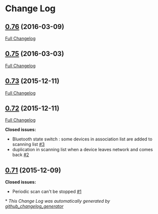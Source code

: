 # Change Log

## [0.76](https://github.com/BboxLab/bboxiot-library/tree/0.76) (2016-03-09)
[Full Changelog](https://github.com/BboxLab/bboxiot-library/compare/0.75...0.76)

## [0.75](https://github.com/BboxLab/bboxiot-library/tree/0.75) (2016-03-03)
[Full Changelog](https://github.com/BboxLab/bboxiot-library/compare/0.73...0.75)

## [0.73](https://github.com/BboxLab/bboxiot-library/tree/0.73) (2015-12-11)
[Full Changelog](https://github.com/BboxLab/bboxiot-library/compare/0.72...0.73)

## [0.72](https://github.com/BboxLab/bboxiot-library/tree/0.72) (2015-12-11)
[Full Changelog](https://github.com/BboxLab/bboxiot-library/compare/0.71...0.72)

**Closed issues:**

- Bluetooth state switch : some devices in association list are added to scanning list [\#3](https://github.com/BboxLab/bboxiot-library/issues/3)
- duplication in scanning list when a device leaves network and comes back [\#2](https://github.com/BboxLab/bboxiot-library/issues/2)

## [0.71](https://github.com/BboxLab/bboxiot-library/tree/0.71) (2015-12-09)
**Closed issues:**

- Periodic scan can't be stopped [\#1](https://github.com/BboxLab/bboxiot-library/issues/1)



\* *This Change Log was automatically generated by [github_changelog_generator](https://github.com/skywinder/Github-Changelog-Generator)*